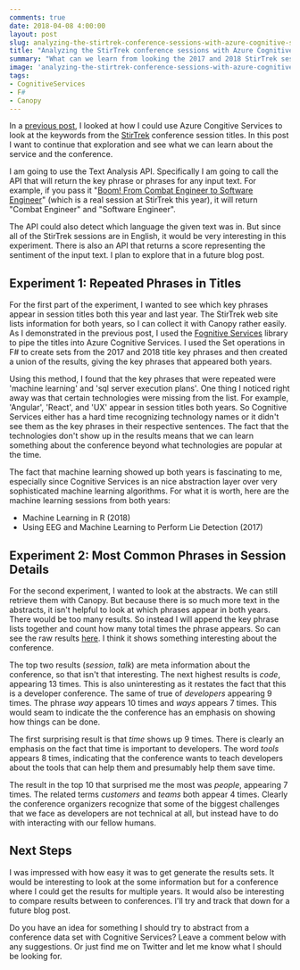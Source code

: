 ```yaml
---
comments: true
date: 2018-04-08 4:00:00
layout: post
slug: analyzing-the-stirtrek-conference-sessions-with-azure-cognitive-services
title: "Analyzing the StirTrek conference sessions with Azure Cognitive Services"
summary: "What can we learn from looking the 2017 and 2018 StirTrek session data?"
image: 'analyzing-the-stirtrek-conference-sessions-with-azure-cognitive-services\lead.png' 
tags:
- CognitiveServices
- F#
- Canopy
---
```


In a [previous post](http://humbletoolsmith.com/2018/03/22/F-and-Cognitive-Services/), I looked at how I could use Azure Congitive Services to look at the keywords from the [StirTrek](https://stirtrek.com/) conference session titles. In this post I want to continue that exploration and see what we can learn about the service and the conference.

I am going to use the Text Analysis API. Specifically I am going to call the API that will return the key phrase or phrases for any input text. For example, if you pass it "[Boom! From Combat Engineer to Software Engineer](https://stirtrek.com/sessions/session/106)" (which is a real session at StirTrek this year), it will return "Combat Engineer" and "Software Engineer". 

The API could also detect which language the given text was in. But since all of the StirTrek sessions are in English, it would be very interesting in this experiment. There is also an API that returns a score representing the sentiment of the input text. I plan to explore that in a future blog post.

## Experiment 1: Repeated Phrases in Titles

For the first part of the experiment, I wanted to see which key phrases appear in session titles both this year and last year. The StirTrek web site lists information for both years, so I can collect it with Canopy rather easily. As I demonstrated in the previous post, I used the [Fognitive Services](http://humbletoolsmith.com/2018/03/22/F-and-Cognitive-Services/) library to pipe the titles into Azure Cognitive Services. I used the Set operations in F# to create sets from the 2017 and 2018 title key phrases and then created a union of the results, giving the key phrases that appeared both years.

Using this method, I found that the key phrases that were repeated were 'machine learning' and 'sql server execution plans'. One thing I noticed right away was that certain technologies were missing from the list. For example, 'Angular', 'React', and 'UX' appear in session titles both years. So Cognitive Services either has a hard time recognizing technology names or it didn't see them as the key phrases in their respective sentences. The fact that the technologies don't show up in the results means that we can learn something about the conference beyond what technologies are popular at the time. 

The fact that machine learning showed up both years is fascinating to me, especially since Cognitive Services is an nice abstraction layer over very sophisticated machine learning algorithms. For what it is worth, here are the machine learning sessions from both years:
- Machine Learning in R (2018)
- Using EEG and Machine Learning to Perform Lie Detection (2017)

## Experiment 2: Most Common Phrases in Session Details

For the second experiment, I wanted to look at the abstracts. We can still retrieve them with Canopy. But because there is so much more text in the abstracts, it isn't helpful to look at which phrases appear in both years. There would be too many results. So instead I will append the key phrase lists together and count how many total times the phrase appears. So can see the raw results [here](/content/StirTrekSessionKeywords.txt). I think it shows something interesting about the conference.

The top two results (_session_, _talk_) are meta information about the conference, so that isn't that interesting. The next highest results is _code_, appearing 13 times. This is also uninteresting as it restates the fact that this is a developer conference. The same of true of _developers_ appearing 9 times. The phrase _way_ appears 10 times and _ways_ appears 7 times. This would seam to indicate the the conference has an emphasis on showing how things can be done.

The first surprising result is that _time_ shows up 9 times. There is clearly an emphasis on the fact that time is important to developers. The word _tools_ appears 8 times, indicating that the conference wants to teach developers about the tools that can help them and presumably help them save time.

The result in the top 10 that surprised me the most was _people_, appearing 7 times. The related terms _customers_ and _teams_ both appear 4 times. Clearly the conference organizers recognize that some of the biggest challenges that we face as developers are not technical at all, but instead have to do with interacting with our fellow humans. 

## Next Steps

I was impressed with how easy it was to get generate the results sets. It would be interesting to look at the some information but for a conference where I could get the results for multiple years. It would also be interesting to compare results between to conferences. I'll try and track that down for a future blog post.

Do you have an idea for something I should try to abstract from a conference data set with Cognitive Services? Leave a comment below with any suggestions. Or just find me on Twitter and let me know what I should be looking for.


